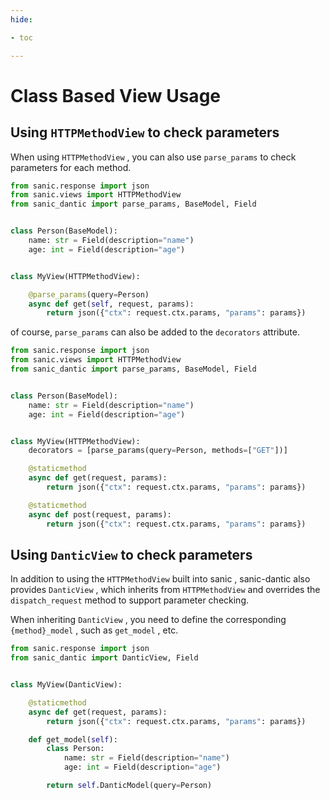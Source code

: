 ```yaml
---
hide:

- toc

---
```


# Class Based View Usage

## Using `HTTPMethodView` to check parameters

When using `HTTPMethodView` , you can also use `parse_params` to check
parameters for each method.

```python
from sanic.response import json
from sanic.views import HTTPMethodView
from sanic_dantic import parse_params, BaseModel, Field


class Person(BaseModel):
    name: str = Field(description="name")
    age: int = Field(description="age")


class MyView(HTTPMethodView):

    @parse_params(query=Person)
    async def get(self, request, params):
        return json({"ctx": request.ctx.params, "params": params})

```

of course, `parse_params` can also be added to the `decorators` attribute.

```python
from sanic.response import json
from sanic.views import HTTPMethodView
from sanic_dantic import parse_params, BaseModel, Field


class Person(BaseModel):
    name: str = Field(description="name")
    age: int = Field(description="age")


class MyView(HTTPMethodView):
    decorators = [parse_params(query=Person, methods=["GET"])]

    @staticmethod
    async def get(request, params):
        return json({"ctx": request.ctx.params, "params": params})

    @staticmethod
    async def post(request, params):
        return json({"ctx": request.ctx.params, "params": params})

```

## Using `DanticView` to check parameters

In addition to using the `HTTPMethodView` built into sanic , sanic-dantic also
provides `DanticView` , which inherits from `HTTPMethodView` and overrides the
`dispatch_request` method to support parameter checking.

When inheriting `DanticView` , you need to define the corresponding
`{method}_model` , such as `get_model` , etc.

```python
from sanic.response import json
from sanic_dantic import DanticView, Field


class MyView(DanticView):

    @staticmethod
    async def get(request, params):
        return json({"ctx": request.ctx.params, "params": params})

    def get_model(self):
        class Person:
            name: str = Field(description="name")
            age: int = Field(description="age")

        return self.DanticModel(query=Person)
```